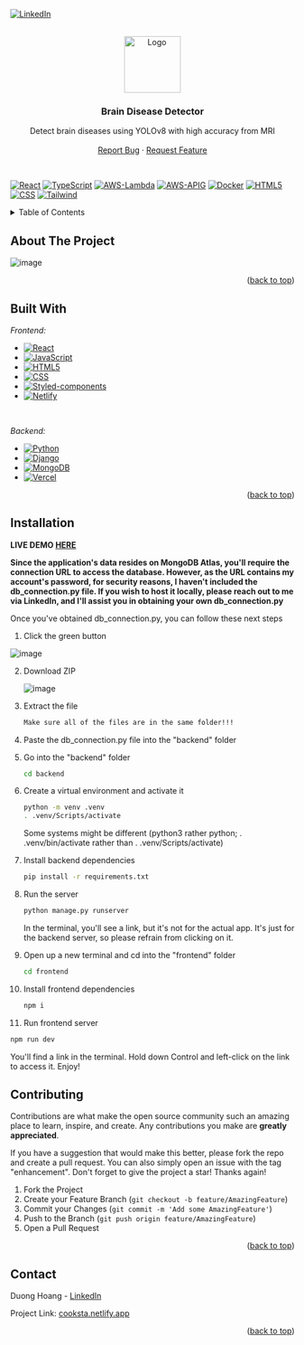 [![LinkedIn][linkedin-shield]][linkedin-url]
<br />

<!-- PROJECT LOGO -->
<br />
<div align="center">
  <a href="https://github.com/skald1311/cooksta">
    <img src="https://github.com/skald1311/cooksta/assets/84189062/c7f6cdbe-87eb-4aff-abd7-0ce7a68b0120" alt="Logo" width="100" height="100">
  </a>



<h3 align="center">Brain Disease Detector</h3>

  <p align="center">
    Detect brain diseases using YOLOv8 with high accuracy from MRI 
    <br />
    <br />
    <a href="https://github.com/skald1311/cooksta/issues">Report Bug</a>
    ·
    <a href="https://github.com/skald1311/cooksta/issues">Request Feature</a>
  </p>
</div>

<br/>

[![React][React-badge]][React-url]
[![TypeScript][Typescript-badge]][Typescript-url]
[![AWS-Lambda][AWS-Lambda-badge]][AWS-Lambda-url]
[![AWS-APIG][AWS-APIG-badge]][AWS-APIG-url]
[![Docker][Docker-badge]][Docker-url]
[![HTML5][HTML5-badge]][HTML5-url]
[![CSS][CSS-badge]][CSS-url]
[![Tailwind][Tailwind-badge]][Tailwind-url]



<!-- TABLE OF CONTENTS -->
<details>
  <summary>Table of Contents</summary>
  <ol>
    <li>
      <a href="#about-the-project">About The Project</a>
      <ul>
        <li><a href="#built-with">Built With</a></li>
      </ul>
    </li>
    <li>
      <a href="#getting-started">Getting Started</a>
      <ul>
        <li><a href="#installation">Installation</a></li>
      </ul>
    </li>
    <li><a href="#contributing">Contributing</a></li>
    <li><a href="#contact">Contact</a></li>
  </ol>
</details>



<!-- ABOUT THE PROJECT -->
## About The Project

![image](https://github.com/skald1311/brain-disease-detector/assets/84189062/99c6b07b-71fb-4edd-832f-3849b6c01314)


<p align="right">(<a href="#readme-top">back to top</a>)</p>


<!-- Built With -->
## Built With
*Frontend:*

* [![React][React-badge]][React-url]
* [![JavaScript][Javascript-badge]][Javascript-url]
* [![HTML5][HTML5-badge]][HTML5-url]
* [![CSS][CSS-badge]][CSS-url]
* [![Styled-components][Styled-Component-badge]][Styled-Component-url]
* [![Netlify][Netlify-badge]][Netlify-url]
<br/>

*Backend:*

* [![Python][Python-badge]][Python-url]
* [![Django][Django-badge]][Django-url]
* [![MongoDB][Mongo-badge]][Mongo-url]
* [![Vercel][Vercel-badge]][Vercel-url]


<p align="right">(<a href="#readme-top">back to top</a>)</p>



<!-- GETTING STARTED -->
## Installation

**LIVE DEMO [HERE](https://cooksta.netlify.app/)**

**Since the application's data resides on MongoDB Atlas, you'll require the connection URL to access the database. However, as the URL contains my account's password, for security reasons, I haven't included the db_connection.py file. If you wish to host it locally, please reach out to me via LinkedIn, and I'll assist you in obtaining your own db_connection.py**

Once you've obtained db_connection.py, you can follow these next steps

1. Click the green button

  ![image](https://user-images.githubusercontent.com/84189062/210023644-49f6ee47-b8aa-479d-b192-c9985ef913cd.png)
   
   
2. Download ZIP

   ![image](https://user-images.githubusercontent.com/84189062/210023664-4d06ef4a-71a7-444d-9778-bf21c8ed30ae.png)
  
  
3. Extract the file
   ```sh
   Make sure all of the files are in the same folder!!!
   ```

4. Paste the db_connection.py file into the "backend" folder

5. Go into the "backend" folder
   ```sh
   cd backend
   ```

6. Create a virtual environment and activate it
   ```sh
   python -m venv .venv
   . .venv/Scripts/activate
   ```
   Some systems might be different (python3 rather python; . .venv/bin/activate rather than . .venv/Scripts/activate)

7. Install backend dependencies 
   ```sh
   pip install -r requirements.txt
   ```

7. Run the server
   ```sh
   python manage.py runserver
   ```
   In the terminal, you'll see a link, but it's not for the actual app. It's just for the backend server, so please refrain from clicking on it.

8. Open up a new terminal and cd into the "frontend" folder
   ```sh
   cd frontend
   ```
   
9. Install frontend dependencies
   ```sh
   npm i
   ```

10. Run frontend server
   ```sh
   npm run dev
   ```
  You'll find a link in the terminal. Hold down Control and left-click on the link to access it. Enjoy!


<!-- CONTRIBUTING -->
## Contributing

Contributions are what make the open source community such an amazing place to learn, inspire, and create. Any contributions you make are **greatly appreciated**.

If you have a suggestion that would make this better, please fork the repo and create a pull request. You can also simply open an issue with the tag "enhancement".
Don't forget to give the project a star! Thanks again!

1. Fork the Project
2. Create your Feature Branch (`git checkout -b feature/AmazingFeature`)
3. Commit your Changes (`git commit -m 'Add some AmazingFeature'`)
4. Push to the Branch (`git push origin feature/AmazingFeature`)
5. Open a Pull Request

<p align="right">(<a href="#readme-top">back to top</a>)</p>



<!-- CONTACT -->
## Contact

Duong Hoang - [LinkedIn](https://www.linkedin.com/in/duongmhoang/)

Project Link: [cooksta.netlify.app](https://cooksta.netlify.app/)

<p align="right">(<a href="#readme-top">back to top</a>)</p>


[linkedin-shield]: https://img.shields.io/badge/LinkedIn-0A66C2?logo=linkedin&logoColor=fff&style=flat
[linkedin-url]: https://www.linkedin.com/in/duongmhoang/
[Javascript-badge]: https://img.shields.io/badge/JavaScript-F7DF1E?logo=javascript&logoColor=000&style=flat
[Javascript-url]: https://www.javascript.com/
[Typescript-badge]: https://img.shields.io/badge/TypeScript-3178C6?logo=typescript&logoColor=fff&style=flat
[Typescript-url]: https://www.typescriptlang.org
[Python-badge]: https://img.shields.io/badge/Python-3776AB?logo=python&logoColor=fff&style=flat
[Python-url]: https://www.python.org
[HTML5-badge]: https://img.shields.io/badge/HTML5-E34F26?logo=html5&logoColor=fff&style=flat
[HTML5-url]: https://en.wikipedia.org/wiki/HTML
[CSS-badge]: https://img.shields.io/badge/CSS3-1572B6?logo=css3&logoColor=fff&style=flat
[CSS-url]: https://en.wikipedia.org/wiki/CSS
[Pytorch-badge]: https://img.shields.io/badge/PyTorch-EE4C2C?logo=pytorch&logoColor=fff&style=flat
[Pytorch-url]: https://pytorch.org
[React-badge]: https://img.shields.io/badge/React-61DAFB?logo=react&logoColor=000&style=flat
[React-url]: https://react.dev
[Django-badge]: https://img.shields.io/badge/Django-092E20?logo=django&logoColor=fff&style=flat
[Django-url]: https://www.djangoproject.com
[Styled-Component-badge]: https://img.shields.io/badge/styled--components-DB7093?logo=styledcomponents&logoColor=fff&style=flat
[Styled-Component-url]: https://styled-components.com
[Netlify-badge]: https://img.shields.io/badge/Netlify-00C7B7?logo=netlify&logoColor=fff&style=flat
[Netlify-url]: https://www.netlify.com
[AWS-EC2-badge]: https://img.shields.io/badge/Amazon%20EC2-F90?logo=amazonec2&logoColor=fff&style=flat
[AWS-EC2-url]: https://aws.amazon.com/ec2/
[Mongo-badge]: https://img.shields.io/badge/MongoDB-47A248?logo=mongodb&logoColor=fff&style=flat
[Mongo-url]: https://www.mongodb.com
[ReactRouter-badge]: https://img.shields.io/badge/React%20Router-CA4245?logo=reactrouter&logoColor=fff&style=flat
[ReactRouter-url]: https://reactrouter.com/en/main
[Vercel-badge]: https://img.shields.io/badge/Vercel-000?logo=vercel&logoColor=fff&style=flat
[Vercel-url]: https://www.vercel.com
[Tailwind-badge]: https://img.shields.io/badge/Tailwind%20CSS-06B6D4?logo=tailwindcss&logoColor=fff&style=flat
[Tailwind-url]: https://tailwindcss.com
[Docker-badge]: https://img.shields.io/badge/Docker-2496ED?logo=docker&logoColor=fff&style=flat
[Docker-url]: https://www.docker.com
[AWS-Lambda-badge]: https://img.shields.io/badge/AWS%20Lambda-F90?logo=awslambda&logoColor=fff&style=flat
[AWS-Lambda-url]: https://aws.amazon.com/pm/lambda
[AWS-APIG-badge]: https://img.shields.io/badge/Amazon%20API%20Gateway-FF4F8B?logo=amazonapigateway&logoColor=fff&style=flat
[AWS-APIG-url]: https://aws.amazon.com/api-gateway/

<!--https://badges.pages.dev-->
